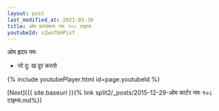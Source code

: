 ```yaml
---
layout: post
last_modified_at: 2021-03-30
title: ओम प्रागवंशाय नमः १०८ टाइम्स
youtubeId: sZwofbHPixY
---
```

 
 
 ओम हृदय नमः  
 
 -  जो दु: ख दूर करतो 
 
  
 
  
 
 
 
 
 
 


{% include youtubePlayer.html id=page.youtubeId %}
 
[Next]({{ site.baseurl }}{% link  split2/_posts/2015-12-29-ओम कार्टर नमः १०८ टाइम्स.md%})
 
